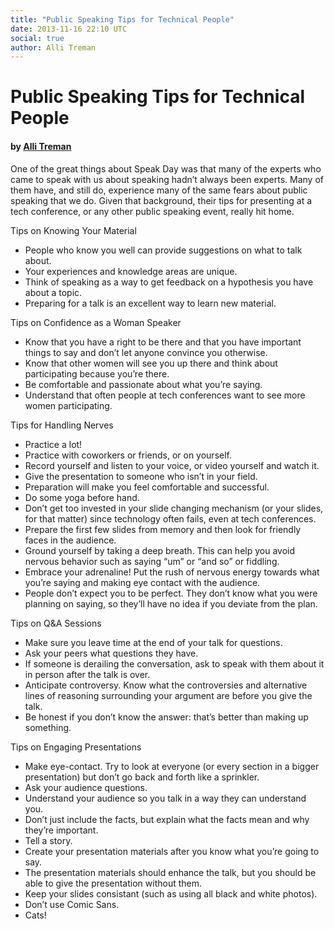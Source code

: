 ```yaml
---
title: "Public Speaking Tips for Technical People"
date: 2013-11-16 22:10 UTC
social: true
author: Alli Treman
---
```


# Public Speaking Tips for Technical People
#### by [Alli Treman](http://www.allirense.com/)

One of the great things about Speak Day was that many of the experts who came to speak with us about speaking hadn’t always been experts. Many of them have, and still do, experience many of the same fears about public speaking that we do. Given that background, their tips for presenting at a tech conference, or any other public speaking event, really hit home. 

Tips on Knowing Your Material

* People who know you well can provide suggestions on what to talk about.
* Your experiences and knowledge areas are unique.
* Think of speaking as a way to get feedback on a hypothesis you have about a topic.
* Preparing for a talk is an excellent way to learn new material.

Tips on Confidence as a Woman Speaker

* Know that you have a right to be there and that you have important things to say and don’t let anyone convince you otherwise.
* Know that other women will see you up there and think about participating because you’re there.
* Be comfortable and passionate about what you’re saying.
* Understand that often people at tech conferences want to see more women participating.

Tips for Handling Nerves

* Practice a lot!
* Practice with coworkers or friends, or on yourself.
* Record yourself and listen to your voice, or video yourself and watch it.
* Give the presentation to someone who isn’t in your field.
* Preparation will make you feel comfortable and successful.
* Do some yoga before hand.
* Don’t get too invested in your slide changing mechanism (or your slides, for that matter) since technology often fails, even at tech conferences.
* Prepare the first few slides from memory and then look for friendly faces in the audience.
* Ground yourself by taking a deep breath. This can help you avoid nervous behavior such as saying “um” or “and so” or fiddling.
* Embrace your adrenaline! Put the rush of nervous energy towards what you’re saying and making eye contact with the audience.
* People don’t expect you to be perfect. They don’t know what you were planning on saying, so they’ll have no idea if you deviate from the plan.

Tips on Q&A Sessions

* Make sure you leave time at the end of your talk for questions.
* Ask your peers what questions they have.
* If someone is derailing the conversation, ask to speak with them about it in person after the talk is over.
* Anticipate controversy. Know what the controversies and alternative lines of reasoning surrounding your argument are before you give the talk.
* Be honest if you don’t know the answer: that’s better than making up something.

Tips on Engaging Presentations

* Make eye-contact. Try to look at everyone (or every section in a bigger presentation) but don’t go back and forth like a sprinkler.
* Ask your audience questions.
* Understand your audience so you talk in a way they can understand you.
* Don’t just include the facts, but explain what the facts mean and why they’re important.
* Tell a story.
* Create your presentation materials after you know what you’re going to say.
* The presentation materials should enhance the talk, but you should be able to give the presentation without them.
* Keep your slides consistant (such as using all black and white photos).
* Don’t use Comic Sans.
* Cats!
